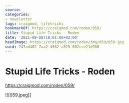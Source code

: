 ```yaml
---
source:
categories:
- newsletter
tags: craigmod, lifetricks
bookmarkOf: https://craigmod.com/roden/059/
title: Stupid Life Tricks - Roden
date: '2021-09-08T18:01:00+02:00'
headImage: https://craigmod.com/roden/img/059/059.jpg
uuid: 747ad402-7aa2-4582-a525-802cce21d980
---
```


# Stupid Life Tricks - Roden
https://craigmod.com/roden/059/

![[059.jpeg]]
